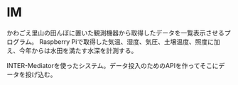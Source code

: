 # IM
かわごえ里山の田んぼに置いた観測機器から取得したデータを一覧表示させるプログラム。
Raspberry Piで取得した気温、湿度、気圧、土壌温度、照度に加え、今年からは水田を満たす水深を計測する。

INTER-Mediatorを使ったシステム。データ投入のためのAPIを作ってそこにデータを投げ込む。

